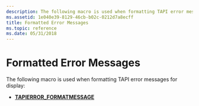 ```yaml
---
description: The following macro is used when formatting TAPI error messages for display.
ms.assetid: 1e040e39-8129-46cb-b02c-0212d7a8ecff
title: Formatted Error Messages
ms.topic: reference
ms.date: 05/31/2018
---
```


# Formatted Error Messages

The following macro is used when formatting TAPI error messages for display:

-   [**TAPIERROR\_FORMATMESSAGE**](/windows/desktop/api/Tapi/nf-tapi-tapierror_formatmessage)

 

 



